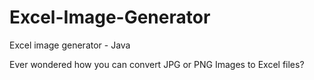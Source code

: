 # Excel-Image-Generator
Excel image generator - Java

Ever wondered how you can convert JPG or PNG Images to Excel files?
